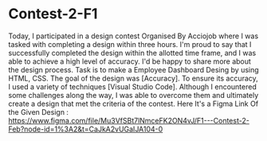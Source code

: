 # Contest-2-F1
 
Today,
I participated in a design contest Organised By Acciojob  where I was tasked with completing a design within three hours.
I'm proud to say that I successfully completed the design within the allotted time frame, and I was able to achieve a high level of accuracy.
I'd be happy to share more about the design process.
Task is to make a Employee Dashboard Desing by using HTML, CSS.
The goal of the design was [Accuracy].
To ensure its accuracy, I used a variety of techniques [Visual Studio Code].
Although I encountered some challenges along the way,
I was able to overcome them and ultimately create a design that met the criteria of the contest.
Here It's a Figma Link Of the Given Design :
https://www.figma.com/file/Mu3VfSBt7lNmceFK2ON4vJ/F1---Contest-2-Feb?node-id=1%3A2&t=CaJkA2vUGaIJA104-0
